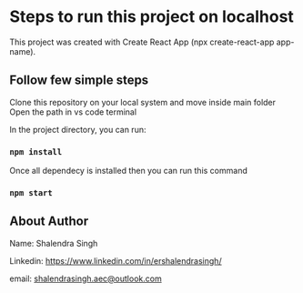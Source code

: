# Steps to run this project on localhost

This project was created with Create React App (npx create-react-app app-name).

## Follow few simple steps

Clone this repository on your local system and move inside main folder
Open the path in vs code terminal

In the project directory, you can run:

### `npm install`

Once all dependecy is installed then you can run this command

### `npm start`

## About Author

Name: Shalendra Singh

Linkedin: https://www.linkedin.com/in/ershalendrasingh/

email: shalendrasingh.aec@outlook.com
